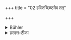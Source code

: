 +++
title = "02 हविरुच्छिष्टमेव तत्"

+++

<details><summary>Bühler</summary>

2. For this (remnant of food) is certainly a remnant of sacrificial food.
</details>

<details><summary>हरदत्त-टीका</summary>

## सूत्रम्
हविरुच्छिष्टमेव तत् ॥ २ ॥  
### टिप्पनी
इडाभक्षणादिस्थानीयमित्यर्थः ॥ २ ॥
</details>
